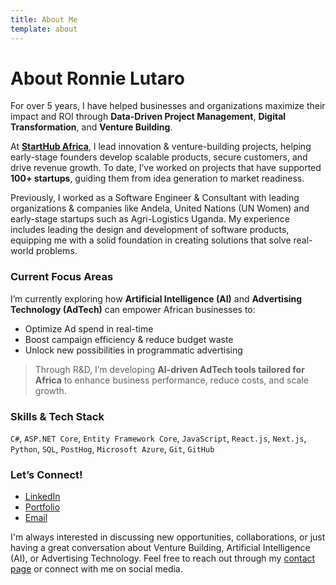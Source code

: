 ```yaml
---
title: About Me
template: about
---
```


# About Ronnie Lutaro 

For over 5 years, I have helped businesses and organizations maximize their impact and ROI through **Data-Driven Project Management**, **Digital Transformation**, and **Venture Building**.

At **[StartHub Africa](https://starthubafrica.org/)**, I lead innovation & venture-building projects, helping early-stage founders develop scalable products, secure customers, and drive revenue growth. To date, I’ve worked on projects that have supported **100+ startups**, guiding them from idea generation to market readiness.

Previously, I worked as a Software Engineer & Consultant with leading organizations & companies like Andela, United Nations (UN Women) and early-stage startups such as Agri-Logistics Uganda. My experience includes leading the design and development of software products, equipping me with a solid foundation in creating solutions that solve real-world problems.

### Current Focus Areas

I’m currently exploring how **Artificial Intelligence (AI)** and **Advertising Technology (AdTech)** can empower African businesses to:
- Optimize Ad spend in real-time  
- Boost campaign efficiency & reduce budget waste  
- Unlock new possibilities in programmatic advertising  

> Through R&D, I’m developing **AI-driven AdTech tools tailored for Africa** to enhance business performance, reduce costs, and scale growth.

### Skills & Tech Stack  
   `C#`, `ASP.NET Core`, `Entity Framework Core`, `JavaScript`, `React.js`, `Next.js`, `Python`, `SQL`, `PostHog`, `Microsoft Azure`, `Git`, `GitHub`

### Let’s Connect!

- [LinkedIn](https://www.linkedin.com/in/ronnie-lutaro-b73240aa/)  
- [Portfolio](https://rlutaro.github.io)
- [Email](mailto:ronnielutaro@outlook.com)

I'm always interested in discussing new opportunities, collaborations, or just having a great conversation about Venture Building, Artificial Intelligence (AI), or Advertising Technology. Feel free to reach out through my [contact page](/contact.html) or connect with me on social media. 